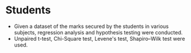 # Students
- Given a dataset of the marks secured by the students in various subjects, regression analysis and hypothesis testing were conducted.
- Unpaired t-test, Chi-Square test, Levene's test, Shapiro–Wilk test were used.
